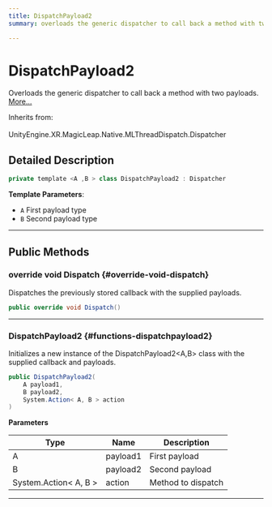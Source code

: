```yaml
---
title: DispatchPayload2
summary: overloads the generic dispatcher to call back a method with two payloads. 

---
```


# DispatchPayload2




Overloads the generic dispatcher to call back a method with two payloads.   [More...](#detailed-description)  


Inherits from: <br></br>UnityEngine.XR.MagicLeap.Native.MLThreadDispatch.Dispatcher



## Detailed Description

```csharp
private template <A ,B > class DispatchPayload2 : Dispatcher 
```


**Template Parameters**: 

  * `A` First payload type
  * `B` Second payload type






-----------



## Public Methods

### override void Dispatch {#override-void-dispatch}

Dispatches the previously stored callback with the supplied payloads. 

```csharp
public override void Dispatch()
```






-----------

###  DispatchPayload2 {#functions-dispatchpayload2}

Initializes a new instance of the DispatchPayload2&lt;A,B&gt; class with the supplied callback and payloads. 

```csharp
public DispatchPayload2(
    A payload1,
    B payload2,
    System.Action< A, B > action
)
```


**Parameters**

| Type | Name  | Description  | 
|--|--|--|
| A |payload1|First payload|
| B |payload2|Second payload|
| System.Action&lt; A, B &gt; |action|Method to dispatch|






-----------

